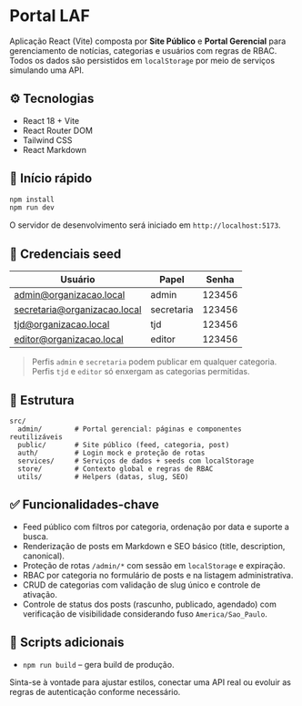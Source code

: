 # Portal LAF

Aplicação React (Vite) composta por **Site Público** e **Portal Gerencial** para gerenciamento de notícias, categorias e usuários com regras de RBAC. Todos os dados são persistidos em `localStorage` por meio de serviços simulando uma API.

## ⚙️ Tecnologias
- React 18 + Vite
- React Router DOM
- Tailwind CSS
- React Markdown

## 🚀 Início rápido
```bash
npm install
npm run dev
```
O servidor de desenvolvimento será iniciado em `http://localhost:5173`.

## 🔐 Credenciais seed
| Usuário | Papel | Senha |
| --- | --- | --- |
| admin@organizacao.local | admin | 123456 |
| secretaria@organizacao.local | secretaria | 123456 |
| tjd@organizacao.local | tjd | 123456 |
| editor@organizacao.local | editor | 123456 |

> Perfis `admin` e `secretaria` podem publicar em qualquer categoria. Perfis `tjd` e `editor` só enxergam as categorias permitidas.

## 📁 Estrutura
```
src/
  admin/        # Portal gerencial: páginas e componentes reutilizáveis
  public/       # Site público (feed, categoria, post)
  auth/         # Login mock e proteção de rotas
  services/     # Serviços de dados + seeds com localStorage
  store/        # Contexto global e regras de RBAC
  utils/        # Helpers (datas, slug, SEO)
```

## ✅ Funcionalidades-chave
- Feed público com filtros por categoria, ordenação por data e suporte a busca.
- Renderização de posts em Markdown e SEO básico (title, description, canonical).
- Proteção de rotas `/admin/*` com sessão em `localStorage` e expiração.
- RBAC por categoria no formulário de posts e na listagem administrativa.
- CRUD de categorias com validação de slug único e controle de ativação.
- Controle de status dos posts (rascunho, publicado, agendado) com verificação de visibilidade considerando fuso `America/Sao_Paulo`.

## 🧪 Scripts adicionais
- `npm run build` – gera build de produção.

Sinta-se à vontade para ajustar estilos, conectar uma API real ou evoluir as regras de autenticação conforme necessário.
